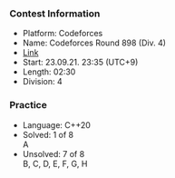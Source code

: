 ### Contest Information
- Platform: Codeforces
- Name: Codeforces Round 898 (Div. 4)
- [Link](https://codeforces.com/contest/1873)
- Start: 23.09.21. 23:35 (UTC+9)
- Length: 02:30
- Division: 4

### Practice
- Language: C++20
- Solved: 1 of 8 \
    A
- Unsolved: 7 of 8 \
    B, C, D, E, F, G, H
